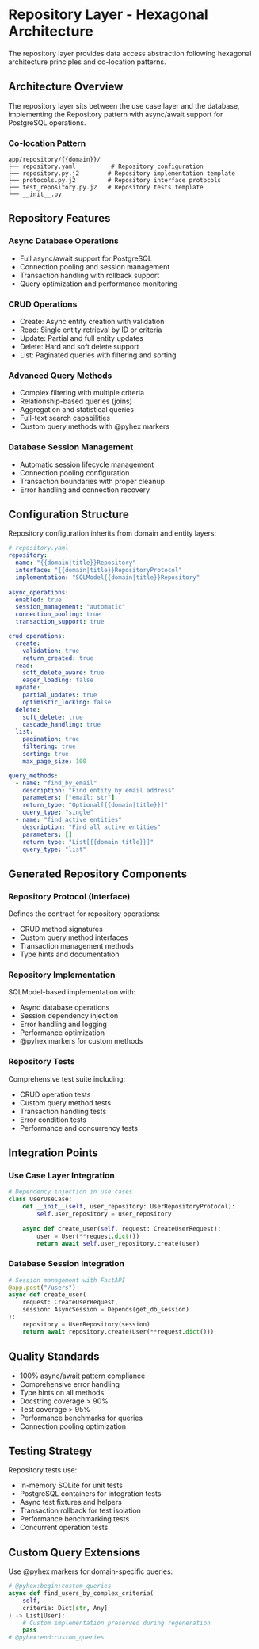 # Repository Layer - Hexagonal Architecture

The repository layer provides data access abstraction following hexagonal architecture principles and co-location
patterns.

## Architecture Overview

The repository layer sits between the use case layer and the database, implementing the Repository pattern with
async/await support for PostgreSQL operations.

### Co-location Pattern

```
app/repository/{{domain}}/
├── repository.yaml          # Repository configuration
├── repository.py.j2        # Repository implementation template
├── protocols.py.j2         # Repository interface protocols
├── test_repository.py.j2   # Repository tests template
└── __init__.py
```

## Repository Features

### Async Database Operations

- Full async/await support for PostgreSQL
- Connection pooling and session management
- Transaction handling with rollback support
- Query optimization and performance monitoring

### CRUD Operations

- Create: Async entity creation with validation
- Read: Single entity retrieval by ID or criteria
- Update: Partial and full entity updates
- Delete: Hard and soft delete support
- List: Paginated queries with filtering and sorting

### Advanced Query Methods

- Complex filtering with multiple criteria
- Relationship-based queries (joins)
- Aggregation and statistical queries
- Full-text search capabilities
- Custom query methods with @pyhex markers

### Database Session Management

- Automatic session lifecycle management
- Connection pooling configuration
- Transaction boundaries with proper cleanup
- Error handling and connection recovery

## Configuration Structure

Repository configuration inherits from domain and entity layers:

```yaml
# repository.yaml
repository:
  name: "{{domain|title}}Repository"
  interface: "{{domain|title}}RepositoryProtocol"
  implementation: "SQLModel{{domain|title}}Repository"
  
async_operations:
  enabled: true
  session_management: "automatic"
  connection_pooling: true
  transaction_support: true

crud_operations:
  create:
    validation: true
    return_created: true
  read:
    soft_delete_aware: true
    eager_loading: false
  update:
    partial_updates: true
    optimistic_locking: false
  delete:
    soft_delete: true
    cascade_handling: true
  list:
    pagination: true
    filtering: true
    sorting: true
    max_page_size: 100

query_methods:
  - name: "find_by_email"
    description: "Find entity by email address"
    parameters: ["email: str"]
    return_type: "Optional[{{domain|title}}]"
    query_type: "single"
  - name: "find_active_entities"
    description: "Find all active entities"
    parameters: []
    return_type: "List[{{domain|title}}]"
    query_type: "list"
```

## Generated Repository Components

### Repository Protocol (Interface)

Defines the contract for repository operations:

- CRUD method signatures
- Custom query method interfaces
- Transaction management methods
- Type hints and documentation

### Repository Implementation

SQLModel-based implementation with:

- Async database operations
- Session dependency injection
- Error handling and logging
- Performance optimization
- @pyhex markers for custom methods

### Repository Tests

Comprehensive test suite including:

- CRUD operation tests
- Custom query method tests
- Transaction handling tests
- Error condition tests
- Performance and concurrency tests

## Integration Points

### Use Case Layer Integration

```python
# Dependency injection in use cases
class UserUseCase:
    def __init__(self, user_repository: UserRepositoryProtocol):
        self.user_repository = user_repository
    
    async def create_user(self, request: CreateUserRequest):
        user = User(**request.dict())
        return await self.user_repository.create(user)
```

### Database Session Integration

```python
# Session management with FastAPI
@app.post("/users")
async def create_user(
    request: CreateUserRequest,
    session: AsyncSession = Depends(get_db_session)
):
    repository = UserRepository(session)
    return await repository.create(User(**request.dict()))
```

## Quality Standards

- 100% async/await pattern compliance
- Comprehensive error handling
- Type hints on all methods
- Docstring coverage > 90%
- Test coverage > 95%
- Performance benchmarks for queries
- Connection pooling optimization

## Testing Strategy

Repository tests use:

- In-memory SQLite for unit tests
- PostgreSQL containers for integration tests
- Async test fixtures and helpers
- Transaction rollback for test isolation
- Performance benchmarking tests
- Concurrent operation tests

## Custom Query Extensions

Use @pyhex markers for domain-specific queries:

```python
# @pyhex:begin:custom_queries
async def find_users_by_complex_criteria(
    self,
    criteria: Dict[str, Any]
) -> List[User]:
    # Custom implementation preserved during regeneration
    pass
# @pyhex:end:custom_queries
```